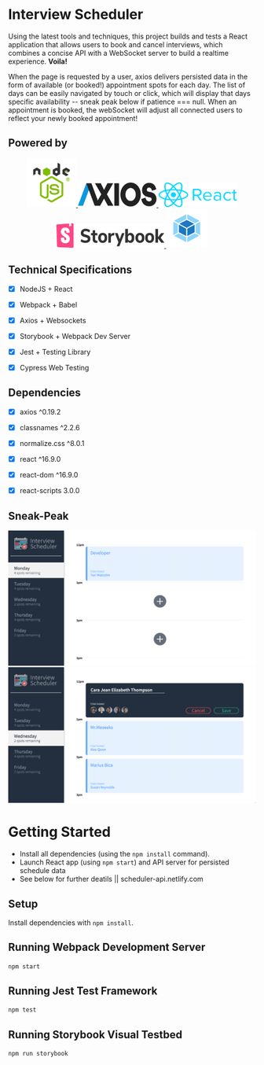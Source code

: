 
# Interview Scheduler 

Using the latest tools and techniques, this project builds and tests a React application that allows users to book and cancel interviews, which combines a concise API with a WebSocket server to build a realtime experience.
**Voila!** 

When the page is requested by a user, axios delivers persisted data in the form of available (or booked!) appointment spots for each day. The list of days can be easily navigated by touch or click, which will display that days specific availability -- sneak peak below if patience === null. When an appointment is booked, the webSocket will adjust all connected users to reflect your newly booked appointment!

## Powered by

<p align="center">
  <a href="https://github.com/othneildrew/Best-README-Template">
    <img src="https://github.com/kabica/scheduler/blob/master/img/node.png?raw=true" alt="Logo" width="100" height="100">
    <img src="https://github.com/kabica/scheduler/blob/master/img/axis.png?raw=true" alt="Logo" width="160" height="50">
    <img src="https://github.com/kabica/scheduler/blob/master/img/reactL.png?raw=true" alt="Logo" width="160" height="50">
    <img src="https://github.com/kabica/scheduler/blob/master/img/storybook.png?raw=true" alt="Logo" width="220" height="50">
    <img src="https://github.com/kabica/scheduler/blob/master/img/webpack.png?raw=true" alt="Logo" width="85" height="80">
  </a>
</p>


## Technical Specifications

- [x] NodeJS + React
- [x] Webpack + Babel
- [x] Axios + Websockets
- [x] Storybook + Webpack Dev Server
- [x] Jest + Testing Library 
- [x] Cypress Web Testing




## Dependencies

-  [x] axios ^0.19.2
-  [x] classnames ^2.2.6
-  [x] normalize.css ^8.0.1
-  [x] react ^16.9.0
-  [x] react-dom ^16.9.0
-  [x] react-scripts 3.0.0


## Sneak-Peak
<p align="center">
    <img src="https://github.com/kabica/scheduler/blob/master/img/1.png?raw=true" alt="">
    <img src="https://github.com/kabica/scheduler/blob/master/img/2.png?raw=true" alt="">
</p>


# Getting Started

- Install all dependencies (using the `npm install` command).
- Launch React app (using `npm start`) and API server for persisted schedule data
- See below for further deatils  || scheduler-api.netlify.com


## Setup

Install dependencies with `npm install`.

## Running Webpack Development Server

```sh
npm start
```

## Running Jest Test Framework

```sh
npm test
```

## Running Storybook Visual Testbed

```sh
npm run storybook
```
